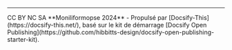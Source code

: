 <hr>
CC BY NC SA **Moniliformopse 2024** - Propulsé par [Docsify-This](https://docsify-this.net/), basé sur le kit de démarrage [Docsify Open Publishing](https://github.com/hibbitts-design/docsify-open-publishing-starter-kit).
